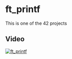 # ft_printf
This is one of the 42 projects

## Video

[![ft_printf](https://github.com/user-attachments/assets/20ce7c05-6e1d-417d-8019-aeff3a00aecb)](https://www.youtube.com/watch?v=8Z_ve8TJcfo)
